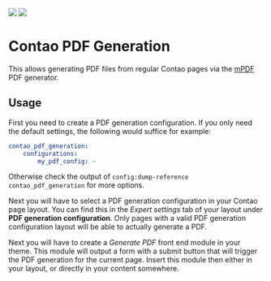 [![](https://img.shields.io/packagist/v/inspiredminds/contao-auto-delete-files.svg)](https://packagist.org/packages/inspiredminds/contao-auto-delete-files)
[![](https://img.shields.io/packagist/dt/inspiredminds/contao-auto-delete-files.svg)](https://packagist.org/packages/inspiredminds/contao-auto-delete-files)

Contao PDF Generation
=====================

This allows generating PDF files from regular Contao pages via the [mPDF](https://mpdf.github.io/) PDF generator.

## Usage

First you need to create a PDF generation configuration. If you only need the default settings, the following would
suffice for example:

```yaml
contao_pdf_generation:
    configurations:
        my_pdf_config: ~
```

Otherwise check the output of `config:dump-reference contao_pdf_generation` for more options.

Next you will have to select a PDF generation configuration in your Contao page layout. You can find this in the
_Expert settings_ tab of your layout under **PDF generation configuration**. Only pages with a valid PDF generation
configuration layout will be able to actually generate a PDF.

Next you will have to create a _Generate PDF_ front end module in your theme. This module will output a form with a
submit button that will trigger the PDF generation for the current page. Insert this module then either in your layout,
or directly in your content somewhere.
